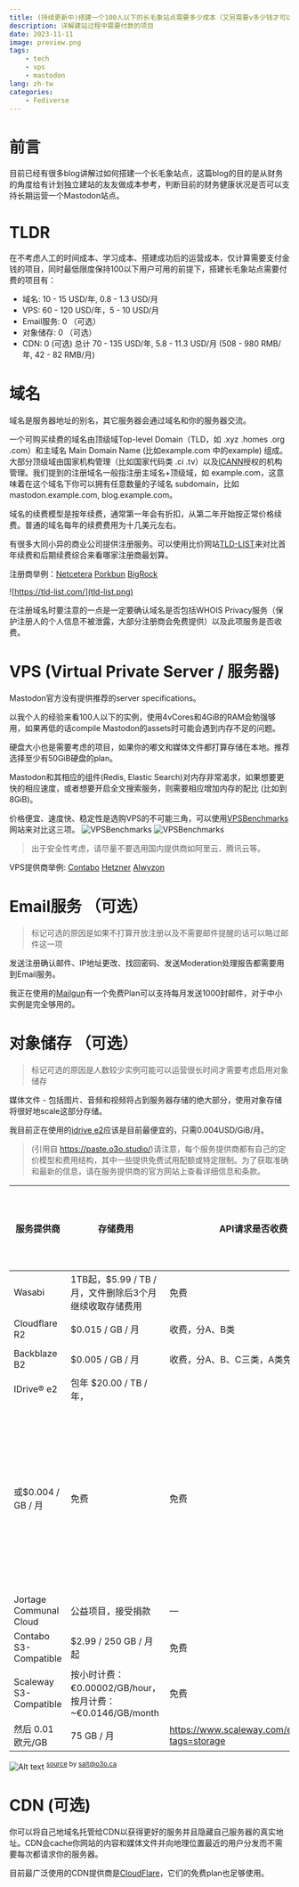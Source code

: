 ```yaml
---
title: (持续更新中)搭建一个100人以下的长毛象站点需要多少成本（又另需要v多少钱才可以成为赛博秦始皇
description: 详解建站过程中需要付款的项目
date: 2023-11-11
image: preview.png
tags:
    - tech
    - vps
    - mastodon
lang: zh-tw
categories:
    - Fediverse
---
```

# 前言

目前已经有很多blog讲解过如何搭建一个长毛象站点，这篇blog的目的是从财务的角度给有计划独立建站的友友做成本参考，判断目前的财务健康状况是否可以支持长期运营一个Mastodon站点。

# TLDR

在不考虑人工的时间成本、学习成本、搭建成功后的运营成本，仅计算需要支付金钱的项目，同时最低限度保持100以下用户可用的前提下，搭建长毛象站点需要付费的项目有：
- 域名: 10 - 15 USD/年, 0.8 - 1.3 USD/月
- VPS: 60 - 120 USD/年，5 - 10 USD/月
- Email服务: 0 （可选）
- 对象储存: 0 （可选）
- CDN: 0 (可选)
总计 70 - 135 USD/年, 5.8 - 11.3 USD/月 (508 - 980 RMB/年, 42 - 82 RMB/月)

# 域名

域名是服务器地址的别名，其它服务器会通过域名和你的服务器交流。

一个可购买续费的域名由顶级域Top-level Domain（TLD，如 .xyz .homes .org .com）和主域名 Main Domain Name (比如example.com 中的example) 组成。大部分顶级域由国家机构管理（比如国家代码类 .ci .tv）以及[ICANN](https://en.wikipedia.org/wiki/ICANN)授权的机构管理。我们提到的注册域名一般指注册主域名+顶级域，如 example.com，这意味着在这个域名下你可以拥有任意数量的子域名 subdomain，比如 mastodon.example.com, blog.example.com。

域名的续费模型是按年续费，通常第一年会有折扣，从第二年开始按正常价格续费。普通的域名每年的续费费用为十几美元左右。

有很多大同小异的商业公司提供注册服务。可以使用比价网站[TLD-LIST](https://tld-list.com/)来对比首年续费和后期续费综合来看哪家注册商最划算。

注册商举例：[Netcetera](https://tld-list.com/go/netcetera/com) [Porkbun](https://tld-list.com/go/porkbun/co) [BigRock](https://tld-list.com/go/bigrock/me)

![https://tld-list.com/](tld-list.png)

在注册域名时要注意的一点是一定要确认域名是否包括WHOIS Privacy服务（保护注册人的个人信息不被泄露，大部分注册商会免费提供）以及此项服务是否收费。

# VPS (Virtual Private Server / 服务器)

Mastodon官方没有提供推荐的server specifications。

以我个人的经验来看100人以下的实例，使用4vCores和4GiB的RAM会勉强够用，如果再低的话compile Mastodon的assets时可能会遇到内存不足的问题。

硬盘大小也是需要考虑的项目，如果你的嘟文和媒体文件都打算存储在本地。推荐选择至少有50GiB硬盘的plan。

Mastodon和其相应的组件(Redis, Elastic Search)对内存非常渴求，如果想要更快的相应速度，或者想要开启全文搜索服务，则需要相应增加内存的配比 (比如到8GiB)。

价格便宜、速度快、稳定性是选购VPS的不可能三角，可以使用[VPSBenchmarks](https://www.vpsbenchmarks.com/compare)网站来对比这三项。
![VPSBenchmarks](image.png)
![VPSBenchmarks](image-1.png)

> 出于安全性考虑，请尽量不要选用国内提供商如阿里云、腾讯云等。

VPS提供商举例: [Contabo](https://contabo.com/en/) [Hetzner](https://www.hetzner.com/) [Alwyzon](https://www.alwyzon.com/en)

# Email服务 （可选）

> 标记可选的原因是如果不打算开放注册以及不需要邮件提醒的话可以略过邮件这一项

发送注册确认邮件、IP地址更改、找回密码、发送Moderation处理报告都需要用到Email服务。

我正在使用的[Mailgun](https://www.mailgun.com/)有一个免费Plan可以支持每月发送1000封邮件，对于中小实例是完全够用的。



# 对象储存 （可选）

> 标记可选的原因是人数较少实例可能可以运营很长时间才需要考虑启用对象储存

媒体文件 - 包括图片、音频和视频将占到服务器存储的绝大部分，使用对象存储将很好地scale这部分存储。

我目前正在使用的[idrive e2](https://www.idrive.com/object-storage-e2/)应该是目前最便宜的，只需0.004USD/GiB/月。

> (引用自 https://paste.o3o.studio/)请注意，每个服务提供商都有自己的定价模型和费用结构，其中一些提供免费试用配额或特定限制。为了获取准确和最新的信息，请在服务提供商的官方网站上查看详细信息和条款。

| 服务提供商 | 存储费用 | API请求是否收费 | 传入流量费用 | 传出流量费用 | 免费试用配额 | 价格表 |
| --- | --- | --- | --- | --- | --- | --- |
| Wasabi | 1TB起，$5.99 / TB / 月，文件删除后3个月继续收取存储费用 | 免费 | 免费 | 免费 | — | https://wasabi.com/paygo-pricing-faq/ |
| Cloudflare R2 | $0.015 / GB / 月 | 收费，分A、B类 | 免费 | 免费 | 10 GB / 月 | https://developers.cloudflare.com/r2/pricing |
| Backblaze B2 | $0.005 / GB / 月 | 收费，分A、B、C三类，A类免费 | 免费 | $0.01/GB | 10 GB / 月 | https://www.backblaze.com/cloud-storage/pricing |
| IDrive® e2 | 包年 $20.00 / TB / 年，
或$0.004 / GB / 月 | 免费 | 免费 | 传出流量在3倍存储量以内免费 | 10 GB / 月 | https://www.idrive.com/object-storage-e2/pricing |
| Jortage Communal Cloud | 公益项目，接受捐款 | — | — | — | — | https://jortage.com/ |
| Contabo S3-Compatible | $2.99 / 250 GB / 月起 | 免费 | 免费 | 免费 | — | https://contabo.com/en/object-storage |
| Scaleway S3-Compatible | 按小时计费：€0.00002/GB/hour，按月计费：~€0.0146/GB/month | 免费 | 免费 | 每月免费 75 GB
然后 0.01 欧元/GB | 75 GB / 月 | https://www.scaleway.com/en/pricing/?tags=storage |

![Alt text](54ea8ec7fa3b7ada.png)
<sup>[source](https://o3o.ca/@salt/110745017807441769) by salt@o3o.ca</sup>

# CDN (可选)

你可以将自己地域名托管给CDN以获得更好的服务并且隐藏自己服务器的真实地址。CDN会cache你网站的内容和媒体文件并向地理位置最近的用户分发而不需要每次都请求你的服务器。

目前最广泛使用的CDN提供商是[CloudFlare](https://www.cloudflare.com/)，它们的免费plan也足够使用。